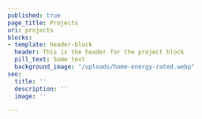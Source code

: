 ```yaml
---
published: true
page_title: Projects
uri: projects
blocks:
- template: header-block
  header: This is the header for the project block
  pill_text: Some text
  background_image: "/uploads/home-energy-rated.webp"
seo:
  title: ''
  description: ''
  image: ''

---
```

